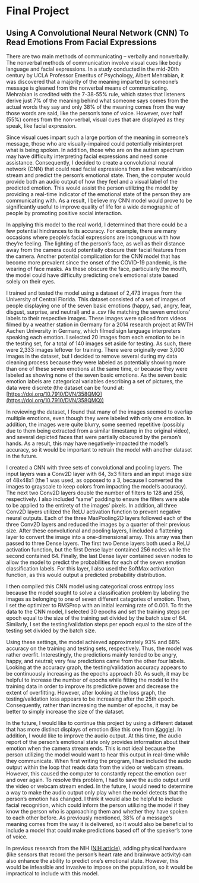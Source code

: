 # Final Project

## Using A Convolutional Neural Network (CNN) To Read Emotions From Facial Expressions

  There are two main methods of communicating – verbally and nonverbally.  The nonverbal methods of communication involve visual cues like body language and facial expressions.  In a study conducted in the mid-20th century by UCLA Professor Emeritus of Psychology, Albert Mehrabian, it was discovered that a majority of the meaning imparted by someone’s message is gleaned from the nonverbal means of communicating.  Mehrabian is credited with the 7-38-55% rule, which states that listeners derive just 7% of the meaning behind what someone says comes from the actual words they say and only 38% of the meaning comes from the way those words are said, like the person’s tone of voice.  However, over half (55%) comes from the non-verbal, visual cues that are displayed as they speak, like facial expression.  
	
  Since visual cues impart such a large portion of the meaning in someone’s message, those who are visually-impaired could potentially misinterpret what is being spoken.  In addition, those who are on the autism spectrum may have difficulty interpreting facial expressions and need some assistance.  Consequently, I decided to create a convolutional neural network (CNN) that could read facial expressions from a live webcam/video stream and predict the person’s emotional state.  Then, the computer would provide both an audio output of how they feel and a visual label of the predicted emotion.  This would assist the person utilizing the model by providing a real-time indicator of the emotional state of the person they are communicating with.  As a result, I believe my CNN model would prove to be significantly useful to improve quality of life for a wide demographic of people by promoting positive social interaction.
	
  In applying this model to the real world, I determined that there could be a few potential hindrances to its accuracy.  For example, there are many occasions where people’s facial expressions are incongruous with how they’re feeling.  The lighting of the person’s face, as well as their distance away from the camera could potentially obscure their facial features from the camera.  Another potential complication for the CNN model that has become more prevalent since the onset of the COVID-19 pandemic, is the wearing of face masks.  As these obscure the face, particularly the mouth, the model could have difficulty predicting one’s emotional state based solely on their eyes.
	
  I trained and tested the model using a dataset of 2,473 images from the University of Central Florida.  This dataset consisted of a set of images of people displaying one of the seven basic emotions (happy, sad, angry, fear, disgust, surprise, and neutral) and a .csv file matching the seven emotions’ labels to their respective images.  These images were spliced from videos filmed by a weather station in Germany for a 2014 research project at RWTH Aachen University in Germany, which filmed sign language interpreters speaking each emotion.  I selected 20 images from each emotion to be in the testing set, for a total of 140 images set aside for testing.  As such, there were 2,333 images leftover for training.  There were originally over 3,000 images in the dataset, but I decided to remove several during my data cleaning process because they were labeled as potentially showing more than one of these seven emotions at the same time, or because they were labeled as showing none of the seven basic emotions.  As the seven basic emotion labels are categorical variables describing a set of pictures, the data were discrete (the dataset can be found at: [https://doi.org/10.7910/DVN/358QMQ](https://doi.org/10.7910/DVN/358QMQ))

  In reviewing the dataset, I found that many of the images seemed to overlap multiple emotions, even though they were labeled with only one emotion.  In addition, the images were quite blurry, some seemed repetitive (possibly due to them being extracted from a similar timestamp in the original video), and several depicted faces that were partially obscured by the person’s hands.  As a result, this may have negatively-impacted the model’s accuracy, so it would be important to retrain the model with another dataset in the future.
	
  I created a CNN with three sets of convolutional and pooling layers.  The input layers was a Conv2D layer with 64, 3x3 filters and an input image size of 48x48x1 (the 1 was used, as opposed to a 3, because I converted the images to grayscale to keep colors from impacting the model’s accuracy).  The next two Conv2D layers double the number of filters to 128 and 256, respectively.  I also included “same” padding to ensure the filters were able to be applied to the entirety of the images’ pixels.  In addition, all three Conv2D layers utilized the ReLU activation function to prevent negative neural outputs.  Each of the three MaxPooling2D layers followed each of the three Conv2D layers and reduced the images by a quarter of their previous size.  After these convolutional and pooling layers, I included a flattening layer to convert the image into a one-dimensional array.  This array was then passed to three Dense layers.  The first two Dense layers both used a ReLU activation function, but the first Dense layer contained 256 nodes while the second contained 64.  Finally, the last Dense layer contained seven nodes to allow the model to predict the probabilities for each of the seven emotion classification labels.  For this layer, I also used the SoftMax activation function, as this would output a predicted probability distribution.
	
  I then compiled this CNN model using categorical cross entropy loss because the model sought to solve a classification problem by labeling the images as belonging to one of seven different categories of emotion.  Then, I set the optimizer to RMSProp with an initial learning rate of 0.001.  To fit the data to the CNN model, I selected 30 epochs and set the training steps per epoch equal to the size of the training set divided by the batch size of 64.  Similarly, I set the testing/validation steps per epoch equal to the size of the testing set divided by the batch size.  
  
  Using these settings, the model achieved approximately 93% and 68% accuracy on the training and testing sets, respectively.  Thus, the model was rather overfit.  Interestingly, the predictions mainly tended to be angry, happy, and neutral; very few predictions came from the other four labels.  Looking at the accuracy graph, the testing/validation accuracy appears to be continuously increasing as the epochs approach 30.  As such, it may be helpful to increase the number of epochs while fitting the model to the training data in order to improve its predictive power and decrease the extent of overfitting.  However, after looking at the loss graph, the testing/validation loss appears to be increasing after the 25th epoch.  Consequently, rather than increasing the number of epochs, it may be better to simply increase the size of the dataset.

  In the future, I would like to continue this project by using a different dataset that has more distinct displays of emotion (like this one from [Kaggle](https://github.com/muxspace/facial_expressions/tree/master/data)).  In addition, I would like to improve the audio output.  At this time, the audio report of the person’s emotional state only provides information about their emotion when the camera stream ends.  This is not ideal because the person utilizing the model would want to hear this output in real-time while they communicate.  When first writing the program, I had included the audio output within the loop that reads data from the video or webcam stream.  However, this caused the computer to constantly repeat the emotion over and over again.  To resolve this problem, I had to save the audio output until the video or webcam stream ended.  In the future, I would need to determine a way to make the audio output only play when the model detects that the person’s emotion has changed.  I think it would also be helpful to include facial recognition, which could inform the person utilizing the model if they know the person who is approaching them and whether they have spoken to each other before.  As previously mentioned, 38% of a message’s meaning comes from the way it is delivered, so it would also be beneficial to include a model that could make predictions based off of the speaker’s tone of voice.

  In previous research from the NIH ([NIH article](https://www.ncbi.nlm.nih.gov/pmc/articles/PMC7037130/)), adding physical hardware (like sensors that record the person’s heart rate and brainwave activity) can also enhance the ability to predict one’s emotional state.  However, this would be infeasible and invasive to impose on the population, so it would be impractical to include with this model.
